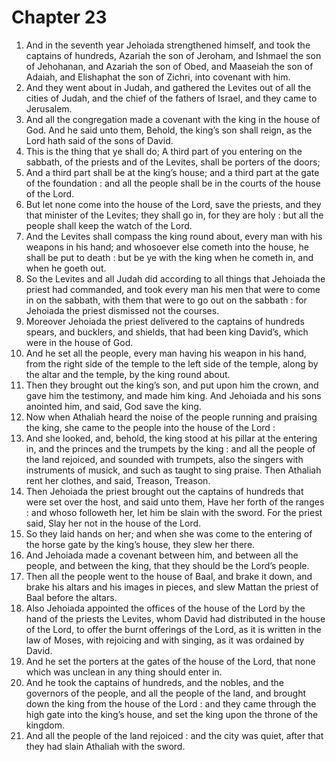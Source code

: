 # Chapter 23

1. And in the seventh year Jehoiada strengthened himself, and took the captains of hundreds, Azariah the son of Jeroham, and Ishmael the son of Jehohanan, and Azariah the son of Obed, and Maaseiah the son of Adaiah, and Elishaphat the son of Zichri, into covenant with him.
2. And they went about in Judah, and gathered the Levites out of all the cities of Judah, and the chief of the fathers of Israel, and they came to Jerusalem.
3. And all the congregation made a covenant with the king in the house of God. And he said unto them, Behold, the king’s son shall reign, as the Lord hath said of the sons of David.
4. This is the thing that ye shall do; A third part of you entering on the sabbath, of the priests and of the Levites, shall be porters of the doors;
5. And a third part shall be at the king’s house; and a third part at the gate of the foundation : and all the people shall be in the courts of the house of the Lord.
6. But let none come into the house of the Lord, save the priests, and they that minister of the Levites; they shall go in, for they are holy : but all the people shall keep the watch of the Lord.
7. And the Levites shall compass the king round about, every man with his weapons in his hand; and whosoever else cometh into the house, he shall be put to death : but be ye with the king when he cometh in, and when he goeth out.
8. So the Levites and all Judah did according to all things that Jehoiada the priest had commanded, and took every man his men that were to come in on the sabbath, with them that were to go out on the sabbath : for Jehoiada the priest dismissed not the courses.
9. Moreover Jehoiada the priest delivered to the captains of hundreds spears, and bucklers, and shields, that had been king David’s, which were in the house of God.
10. And he set all the people, every man having his weapon in his hand, from the right side of the temple to the left side of the temple, along by the altar and the temple, by the king round about.
11. Then they brought out the king’s son, and put upon him the crown, and gave him the testimony, and made him king. And Jehoiada and his sons anointed him, and said, God save the king.
12. Now when Athaliah heard the noise of the people running and praising the king, she came to the people into the house of the Lord :
13. And she looked, and, behold, the king stood at his pillar at the entering in, and the princes and the trumpets by the king : and all the people of the land rejoiced, and sounded with trumpets, also the singers with instruments of musick, and such as taught to sing praise. Then Athaliah rent her clothes, and said, Treason, Treason.
14. Then Jehoiada the priest brought out the captains of hundreds that were set over the host, and said unto them, Have her forth of the ranges : and whoso followeth her, let him be slain with the sword. For the priest said, Slay her not in the house of the Lord.
15. So they laid hands on her; and when she was come to the entering of the horse gate by the king’s house, they slew her there.
16. And Jehoiada made a covenant between him, and between all the people, and between the king, that they should be the Lord’s people.
17. Then all the people went to the house of Baal, and brake it down, and brake his altars and his images in pieces, and slew Mattan the priest of Baal before the altars.
18. Also Jehoiada appointed the offices of the house of the Lord by the hand of the priests the Levites, whom David had distributed in the house of the Lord, to offer the burnt offerings of the Lord, as it is written in the law of Moses, with rejoicing and with singing, as it was ordained by David.
19. And he set the porters at the gates of the house of the Lord, that none which was unclean in any thing should enter in.
20. And he took the captains of hundreds, and the nobles, and the governors of the people, and all the people of the land, and brought down the king from the house of the Lord : and they came through the high gate into the king’s house, and set the king upon the throne of the kingdom.
21. And all the people of the land rejoiced : and the city was quiet, after that they had slain Athaliah with the sword.

